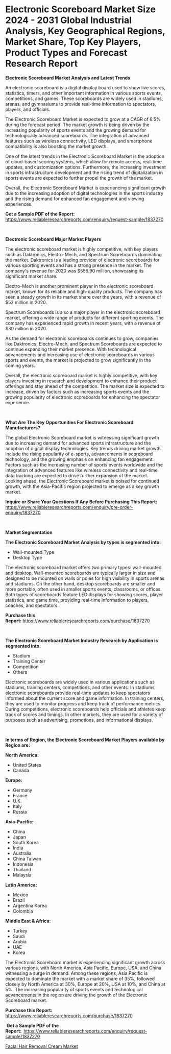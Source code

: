 <p><h1>Electronic Scoreboard Market Size 2024 - 2031 Global Industrial Analysis, Key Geographical Regions, Market Share, Top Key Players, Product Types and Forecast Research Report</h1></p><p><strong>Electronic Scoreboard Market Analysis and Latest Trends</strong></p>
<p><p>An electronic scoreboard is a digital display board used to show live scores, statistics, timers, and other important information in various sports events, competitions, and games. These scoreboards are widely used in stadiums, arenas, and gymnasiums to provide real-time information to spectators, players, and officials.</p><p>The Electronic Scoreboard Market is expected to grow at a CAGR of 6.5% during the forecast period. The market growth is being driven by the increasing popularity of sports events and the growing demand for technologically advanced scoreboards. The integration of advanced features such as wireless connectivity, LED displays, and smartphone compatibility is also boosting the market growth.</p><p>One of the latest trends in the Electronic Scoreboard Market is the adoption of cloud-based scoring systems, which allow for remote access, real-time updates, and customization options. Furthermore, the increasing investment in sports infrastructure development and the rising trend of digitalization in sports events are expected to further propel the growth of the market.</p><p>Overall, the Electronic Scoreboard Market is experiencing significant growth due to the increasing adoption of digital technologies in the sports industry and the rising demand for enhanced fan engagement and viewing experiences.</p></p>
<p><strong>Get a Sample PDF of the Report:&nbsp;</strong> <a href="https://www.reliableresearchreports.com/enquiry/request-sample/1837270">https://www.reliableresearchreports.com/enquiry/request-sample/1837270</a></p>
<p>&nbsp;</p>
<p><strong>Electronic Scoreboard Major Market Players</strong></p>
<p><p>The electronic scoreboard market is highly competitive, with key players such as Daktronics, Electro-Mech, and Spectrum Scoreboards dominating the market. Daktronics is a leading provider of electronic scoreboards for various sporting events and has a strong presence in the market. The company's revenue for 2020 was $556.90 million, showcasing its significant market share.</p><p>Electro-Mech is another prominent player in the electronic scoreboard market, known for its reliable and high-quality products. The company has seen a steady growth in its market share over the years, with a revenue of $52 million in 2020.</p><p>Spectrum Scoreboards is also a major player in the electronic scoreboard market, offering a wide range of products for different sporting events. The company has experienced rapid growth in recent years, with a revenue of $30 million in 2020.</p><p>As the demand for electronic scoreboards continues to grow, companies like Daktronics, Electro-Mech, and Spectrum Scoreboards are expected to continue expanding their market presence. With technological advancements and increasing use of electronic scoreboards in various sports and events, the market is projected to grow significantly in the coming years.</p><p>Overall, the electronic scoreboard market is highly competitive, with key players investing in research and development to enhance their product offerings and stay ahead of the competition. The market size is expected to increase, driven by factors such as increasing sports events and the growing popularity of electronic scoreboards for enhancing the spectator experience.</p></p>
<p>&nbsp;</p>
<p><strong>What Are The Key Opportunities For Electronic Scoreboard Manufacturers?</strong></p>
<p><p>The global Electronic Scoreboard market is witnessing significant growth due to increasing demand for advanced sports infrastructure and the adoption of digital display technologies. Key trends driving market growth include the rising popularity of e-sports, advancements in scoreboard technology, and the growing emphasis on enhancing fan engagement. Factors such as the increasing number of sports events worldwide and the integration of advanced features like wireless connectivity and real-time data tracking are expected to drive further expansion of the market. Looking ahead, the Electronic Scoreboard market is poised for continued growth, with the Asia-Pacific region projected to emerge as a key growth market.</p></p>
<p><strong>Inquire or Share Your Questions If Any Before Purchasing This Report:</strong> <a href="https://www.reliableresearchreports.com/enquiry/pre-order-enquiry/1837270">https://www.reliableresearchreports.com/enquiry/pre-order-enquiry/1837270</a></p>
<p>&nbsp;</p>
<p><strong>Market Segmentation</strong></p>
<p><strong>The Electronic Scoreboard Market Analysis by types is segmented into:</strong></p>
<p><ul><li>Wall-mounted Type</li><li>Desktop Type</li></ul></p>
<p><p>The electronic scoreboard market offers two primary types: wall-mounted and desktop. Wall-mounted scoreboards are typically larger in size and designed to be mounted on walls or poles for high visibility in sports arenas and stadiums. On the other hand, desktop scoreboards are smaller and more portable, often used in smaller sports events, classrooms, or offices. Both types of scoreboards feature LED displays for showing scores, player statistics, and game time, providing real-time information to players, coaches, and spectators.</p></p>
<p><strong>Purchase this Report:&nbsp;</strong><a href="https://www.reliableresearchreports.com/purchase/1837270">https://www.reliableresearchreports.com/purchase/1837270</a></p>
<p>&nbsp;</p>
<p><strong>The Electronic Scoreboard Market Industry Research by Application is segmented into:</strong></p>
<p><ul><li>Stadium</li><li>Training Center</li><li>Competition</li><li>Others</li></ul></p>
<p><p>Electronic scoreboards are widely used in various applications such as stadiums, training centers, competitions, and other events. In stadiums, electronic scoreboards provide real-time updates to keep spectators informed about the current score and game information. In training centers, they are used to monitor progress and keep track of performance metrics. During competitions, electronic scoreboards help officials and athletes keep track of scores and timings. In other markets, they are used for a variety of purposes such as advertising, promotions, and informational displays.</p></p>
<p>&nbsp;</p>
<p><strong>In terms of Region, the Electronic Scoreboard Market Players available by Region are:</strong></p>
<p>
    <p> <strong> North America: </strong>
        <ul>
            <li>United States</li>
            <li>Canada</li>
        </ul>
        </p> 
    <p> <strong> Europe: </strong>
        <ul>
            <li>Germany</li>
            <li>France</li>
            <li>U.K.</li>
            <li>Italy</li>
            <li>Russia</li>
        </ul>
        </p> 
    <p> <strong> Asia-Pacific: </strong>
        <ul>
            <li>China</li>
            <li>Japan</li>
            <li>South Korea</li>
            <li>India</li>
            <li>Australia</li>
            <li>China Taiwan</li>
            <li>Indonesia</li>
            <li>Thailand</li>
            <li>Malaysia</li>
        </ul>
        </p> 
    <p> <strong> Latin America: </strong>
        <ul>
            <li>Mexico</li>
            <li>Brazil</li>
            <li>Argentina Korea</li>
            <li>Colombia</li>
        </ul>
        </p> 
    <p> <strong> Middle East & Africa: </strong>
        <ul>
            <li>Turkey</li>
            <li>Saudi</li>
            <li>Arabia</li>
            <li>UAE</li>
            <li>Korea</li>
        </ul>
    </p>
    </p>
<p><p>The Electronic Scoreboard market is experiencing significant growth across various regions, with North America, Asia Pacific, Europe, USA, and China witnessing a surge in demand. Among these regions, Asia Pacific is expected to dominate the market with a market share of 35%, followed closely by North America at 30%, Europe at 20%, USA at 10%, and China at 5%. The increasing popularity of sports events and technological advancements in the region are driving the growth of the Electronic Scoreboard market.</p></p>
<p><strong>Purchase this Report: </strong><a href="https://www.reliableresearchreports.com/purchase/1837270">https://www.reliableresearchreports.com/purchase/1837270</a></p>
<p>&nbsp;<strong>Get a Sample PDF of the Report:&nbsp;&nbsp;</strong><a href="https://www.reliableresearchreports.com/enquiry/request-sample/1837270">https://www.reliableresearchreports.com/enquiry/request-sample/1837270</a></p>
<p><strong></strong></p>
<p><p><a href="https://github.com/AKSHATREPORTPRIME/Market-Research-Report-List-3/blob/main/facial-hair-removal-cream-market.md">Facial Hair Removal Cream Market</a></p></p>